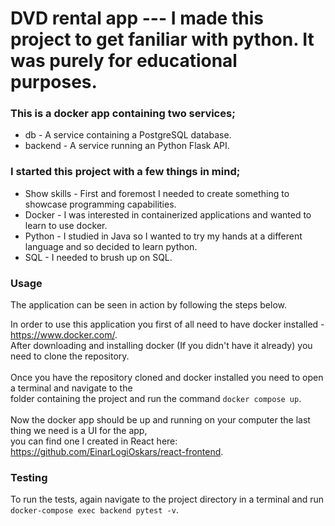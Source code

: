 # DVD rental app  ---  I made this project to get faniliar with python. It was purely for educational purposes.

### This is a docker app containing two services;

<ul>
    <li>
        db - A service containing a PostgreSQL database.
    </li>
    <li>
        backend - A service running an Python Flask API.
    </li>
</ul>

### I started this project with a few things in mind;

<ul>
    <li>
        Show skills - First and foremost I needed to create something to showcase programming capabilities.
    </li>
    <li>
        Docker - I was interested in containerized applications and wanted to learn to use docker.
    </li>
    <li>
        Python - I studied in Java so I wanted to try my hands at a different language and so decided to learn python.
    </li>
    <li>
        SQL - I needed to brush up on SQL. 
    </li>
</ul>

### Usage

The application can be seen in action by following the steps below.

In order to use this application you first of all need to have docker installed - https://www.docker.com/. \
After downloading and installing docker (If you didn't have it already) you need to clone the repository. \
\
Once you have the repository cloned and docker installed you need to open a terminal and navigate to the \
folder containing the project and run the command `docker compose up`. \
\
Now the docker app should be up and running on your computer the last thing we need is a UI for the app, \
you can find one I created in React here: \
https://github.com/EinarLogiOskars/react-frontend.

### Testing

To run the tests, again navigate to the project directory in a terminal and run `docker-compose exec backend pytest -v`.
